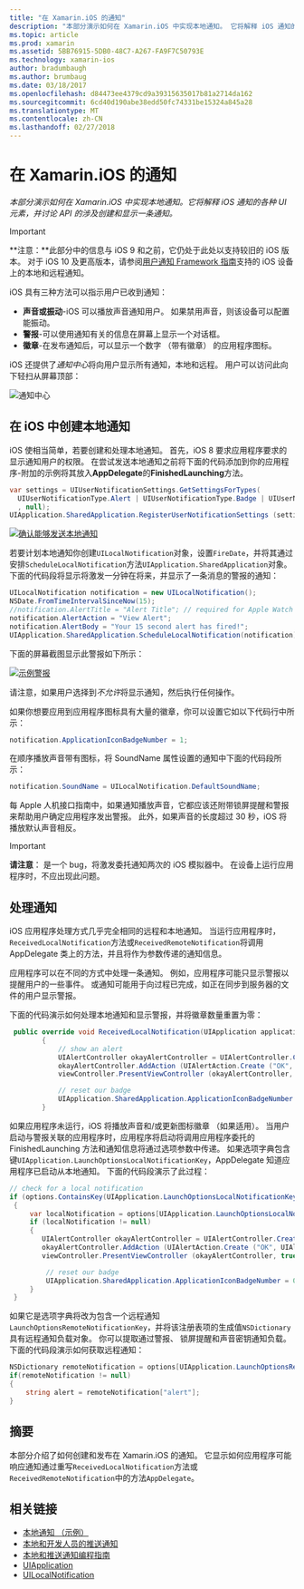 ```yaml
---
title: "在 Xamarin.iOS 的通知"
description: "本部分演示如何在 Xamarin.iOS 中实现本地通知。 它将解释 iOS 通知的各种 UI 元素，并讨论 API 的涉及创建和显示一条通知。"
ms.topic: article
ms.prod: xamarin
ms.assetid: 5BB76915-5DB0-48C7-A267-FA9F7C50793E
ms.technology: xamarin-ios
author: bradumbaugh
ms.author: brumbaug
ms.date: 03/18/2017
ms.openlocfilehash: d84473ee4379cd9a39315635017b81a2714da162
ms.sourcegitcommit: 6cd40d190abe38edd50fc74331be15324a845a28
ms.translationtype: MT
ms.contentlocale: zh-CN
ms.lasthandoff: 02/27/2018
---
```

# <a name="notifications-in-xamarinios"></a>在 Xamarin.iOS 的通知

_本部分演示如何在 Xamarin.iOS 中实现本地通知。它将解释 iOS 通知的各种 UI 元素，并讨论 API 的涉及创建和显示一条通知。_

> [!IMPORTANT]
> **注意：**此部分中的信息与 iOS 9 和之前，它仍处于此处以支持较旧的 iOS 版本。 对于 iOS 10 及更高版本，请参阅[用户通知 Framework 指南](~/ios/platform/user-notifications/index.md)支持的 iOS 设备上的本地和远程通知。

iOS 具有三种方法可以指示用户已收到通知：

-  **声音或振动**-iOS 可以播放声音通知用户。 如果禁用声音，则该设备可以配置能振动。
-  **警报**-可以使用通知有关的信息在屏幕上显示一个对话框。
-  **徽章**-在发布通知后，可以显示一个数字 （带有徽章） 的应用程序图标。


iOS 还提供了*通知中心*将向用户显示所有通知，本地和远程。 用户可以访问此向下轻扫从屏幕顶部：

 ![](local-notifications-in-ios-images/image13.png "通知中心")

## <a name="creating-local-notifications-in-ios"></a>在 iOS 中创建本地通知

iOS 使相当简单，若要创建和处理本地通知。
首先，iOS 8 要求应用程序要求的显示通知用户的权限。 在尝试发送本地通知之前将下面的代码添加到你的应用程序-附加的示例将其放入**AppDelegate**的**FinishedLaunching**方法。

```csharp
var settings = UIUserNotificationSettings.GetSettingsForTypes(
  UIUserNotificationType.Alert | UIUserNotificationType.Badge | UIUserNotificationType.Sound
  , null);
UIApplication.SharedApplication.RegisterUserNotificationSettings (settings);
```

  [ ![](local-notifications-in-ios-images/image0-sml.png "确认能够发送本地通知")](local-notifications-in-ios-images/image0.png)

若要计划本地通知你创建`UILocalNotification`对象，设置`FireDate`，并将其通过安排`ScheduleLocalNotification`方法`UIApplication.SharedApplication`对象。 下面的代码段将显示将激发一分钟在将来，并显示了一条消息的警报的通知：

```csharp
UILocalNotification notification = new UILocalNotification();
NSDate.FromTimeIntervalSinceNow(15);
//notification.AlertTitle = "Alert Title"; // required for Apple Watch notifications
notification.AlertAction = "View Alert";
notification.AlertBody = "Your 15 second alert has fired!";
UIApplication.SharedApplication.ScheduleLocalNotification(notification);
```

下面的屏幕截图显示此警报如下所示：

  [ ![](local-notifications-in-ios-images/image2-sml.png "示例警报")](local-notifications-in-ios-images/image2.png)

请注意，如果用户选择到*不允许*将显示通知，然后执行任何操作。

如果你想要应用到应用程序图标具有大量的徽章，你可以设置它如以下代码行中所示：

```csharp
notification.ApplicationIconBadgeNumber = 1;
```

在顺序播放声音带有图标，将 SoundName 属性设置的通知中下面的代码段所示：

```csharp
notification.SoundName = UILocalNotification.DefaultSoundName;
```

每 Apple 人机接口指南中，如果通知播放声音，它都应该还附带锁屏提醒和警报来帮助用户确定应用程序发出警报。 此外，如果声音的长度超过 30 秒，iOS 将播放默认声音相反。

> [!IMPORTANT]
> **请注意**： 是一个 bug，将激发委托通知两次的 iOS 模拟器中。 在设备上运行应用程序时，不应出现此问题。

## <a name="handling-notifications"></a>处理通知

iOS 应用程序处理方式几乎完全相同的远程和本地通知。 当运行应用程序时，`ReceivedLocalNotification`方法或`ReceivedRemoteNotification`将调用 AppDelegate 类上的方法，并且将作为参数传递的通知信息。

应用程序可以在不同的方式中处理一条通知。 例如，应用程序可能只显示警报以提醒用户的一些事件。 或通知可能用于向过程已完成，如正在同步到服务器的文件的用户显示警报。

下面的代码演示如何处理本地通知和显示警报，并将徽章数量重置为零：

```csharp
 public override void ReceivedLocalNotification(UIApplication application, UILocalNotification notification)
        {
            // show an alert
            UIAlertController okayAlertController = UIAlertController.Create (notification.AlertAction, notification.AlertBody, UIAlertControllerStyle.Alert);
            okayAlertController.AddAction (UIAlertAction.Create ("OK", UIAlertActionStyle.Default, null));
            viewController.PresentViewController (okayAlertController, true, null);

            // reset our badge
            UIApplication.SharedApplication.ApplicationIconBadgeNumber = 0;
        }
```

如果应用程序未运行，iOS 将播放声音和/或更新图标徽章 （如果适用）。 当用户启动与警报关联的应用程序时，应用程序将启动将调用应用程序委托的 FinishedLaunching 方法和通知信息将通过选项参数中传递。 如果选项字典包含键`UIApplication.LaunchOptionsLocalNotificationKey`，AppDelegate 知道应用程序已启动从本地通知。 下面的代码段演示了此过程：

```csharp
// check for a local notification
if (options.ContainsKey(UIApplication.LaunchOptionsLocalNotificationKey))
 {
     var localNotification = options[UIApplication.LaunchOptionsLocalNotificationKey] as UILocalNotification;
     if (localNotification != null)
     {
        UIAlertController okayAlertController = UIAlertController.Create (localNotification.AlertAction, localNotification.AlertBody, UIAlertControllerStyle.Alert);
        okayAlertController.AddAction (UIAlertAction.Create ("OK", UIAlertActionStyle.Default, null));
        viewController.PresentViewController (okayAlertController, true, null);

         // reset our badge
         UIApplication.SharedApplication.ApplicationIconBadgeNumber = 0;
     }
 }
```

如果它是选项字典将改为包含一个远程通知`LaunchOptionsRemoteNotificationKey`，并将该注册表项的生成值`NSDictionary`具有远程通知负载对象。 你可以提取通过警报、 锁屏提醒和声音密钥通知负载。 下面的代码段演示如何获取远程通知：

```csharp
NSDictionary remoteNotification = options[UIApplication.LaunchOptionsRemoteNotificationKey];
if(remoteNotification != null)
{
    string alert = remoteNotification["alert"];
}
```

## <a name="summary"></a>摘要

本部分介绍了如何创建和发布在 Xamarin.iOS 的通知。 它显示如何应用程序可能响应通知通过重写`ReceivedLocalNotification`方法或`ReceivedRemoteNotification`中的方法`AppDelegate`。


## <a name="related-links"></a>相关链接

- [本地通知 （示例）](https://developer.xamarin.com/samples/monotouch/LocalNotifications)
- [本地和开发人员的推送通知](https://developer.apple.com/notifications/)
- [本地和推送通知编程指南](https://developer.apple.com/library/prerelease/content/documentation/NetworkingInternet/Conceptual/RemoteNotificationsPG/)
- [UIApplication](http://iosapi.xamarin.com/?link=T%3aMonoTouch.UIKit.UIApplication)
- [UILocalNotification](http://iosapi.xamarin.com/?link=T%3aMonoTouch.UIKit.UILocalNotification)
